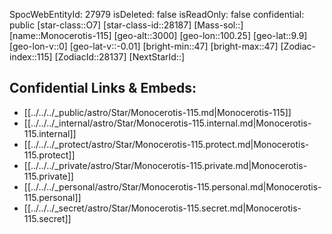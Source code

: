 ﻿---
location: [9.9,-100.25,3000]
type: Star
tags:
- astro/Star

---
SpocWebEntityId: 27979
isDeleted: false
isReadOnly: false
confidential: public
[star-class::O7]
[star-class-id::28187]
[Mass-sol::]
[name::Monocerotis-115]
[geo-alt::3000]
[geo-lon::100.25]
[geo-lat::9.9]
[geo-lon-v::0]
[geo-lat-v::-0.01]
[bright-min::47]
[bright-max::47]
[Zodiac-index::115]
[ZodiacId::28137]
[NextStarId::]



## Confidential Links & Embeds: 
- [[../../../_public/astro/Star/Monocerotis-115.md|Monocerotis-115]] 
- [[../../../_internal/astro/Star/Monocerotis-115.internal.md|Monocerotis-115.internal]] 
- [[../../../_protect/astro/Star/Monocerotis-115.protect.md|Monocerotis-115.protect]] 
- [[../../../_private/astro/Star/Monocerotis-115.private.md|Monocerotis-115.private]] 
- [[../../../_personal/astro/Star/Monocerotis-115.personal.md|Monocerotis-115.personal]] 
- [[../../../_secret/astro/Star/Monocerotis-115.secret.md|Monocerotis-115.secret]] 
